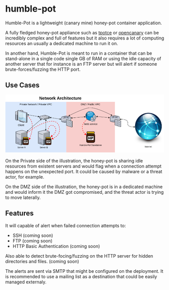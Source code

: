 # humble-pot

Humble-Pot is a lightweight (canary mine) honey-pot container application.

A fully fledged honey-pot appliance such as [tpotce](https://github.com/telekom-security/tpotce) or [opencanary](https://github.com/thinkst/opencanary) can be incredibly complex and full of features but it also requires a lot of computing resources an usually a dedicated machine to run it on.

In another hand, Humble-Pot is meant to run in a container that can be stand-alone in a single code single GB of RAM or using the idle capacity of another server that for instance is an FTP server but will alert if someone brute-forces/fuzzing the HTTP port.

## Use Cases

![Network Architecture](https://github.com/davift/humble-pot/raw/main/humble-pot.drawio.png)

On the Private side of the illustration, the honey-pot is sharing idle resources from existent servers and would flag when a connection attempt happens on the unexpected port. It could be caused by malware or a threat actor, for example.

On the DMZ side of the illustration, the honey-pot is in a dedicated machine and would inform it the DMZ got compromised, and the threat actor is trying to move laterally.

## Features

It will capable of alert when failed connection attempts to:

- SSH (coming soon)
- FTP (coming soon)
- HTTP Basic Authentication (coming soon)

Also able to detect brute-focing/fuzzing on the HTTP server for hidden directories and files. (coming soon)

The alerts are sent via SMTP that might be configured on the deployment. It is recommended to use a mailing list as a destination that could be easily managed externaly.

## 

